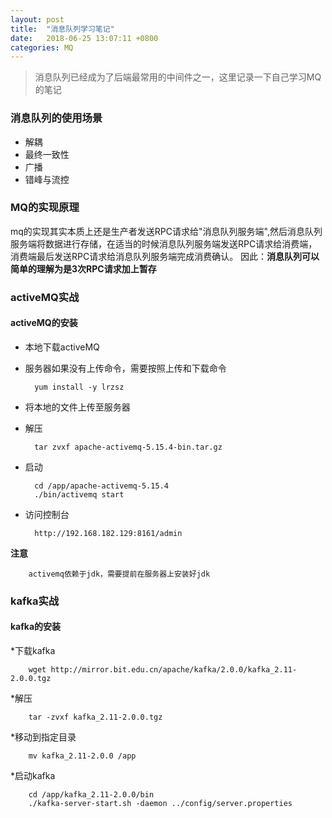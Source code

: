 ```yaml
---
layout: post
title:  "消息队列学习笔记"
date:	2018-06-25 13:07:11 +0800
categories: MQ
---
```


> 消息队列已经成为了后端最常用的中间件之一，这里记录一下自己学习MQ的笔记

### 消息队列的使用场景

 * 解耦
 * 最终一致性
 * 广播
 * 错峰与流控

### MQ的实现原理

mq的实现其实本质上还是生产者发送RPC请求给"消息队列服务端",然后消息队列服务端将数据进行存储，在适当的时候消息队列服务端发送RPC请求给消费端，消费端最后发送RPC请求给消息队列服务端完成消费确认。
因此：**消息队列可以简单的理解为是3次RPC请求加上暂存**


### activeMQ实战

#### activeMQ的安装

* 本地下载activeMQ
* 服务器如果没有上传命令，需要按照上传和下载命令

		yum install -y lrzsz

* 将本地的文件上传至服务器
* 解压

		tar zvxf apache-activemq-5.15.4-bin.tar.gz

* 启动

		cd /app/apache-activemq-5.15.4
		./bin/activemq start

* 访问控制台

		http://192.168.182.129:8161/admin

**注意**

		activemq依赖于jdk，需要提前在服务器上安装好jdk

### kafka实战

#### kafka的安装

*下载kafka 
	
		wget http://mirror.bit.edu.cn/apache/kafka/2.0.0/kafka_2.11-2.0.0.tgz 

*解压

		tar -zvxf kafka_2.11-2.0.0.tgz

*移动到指定目录

		mv kafka_2.11-2.0.0 /app

*启动kafka

		cd /app/kafka_2.11-2.0.0/bin
		./kafka-server-start.sh -daemon ../config/server.properties

